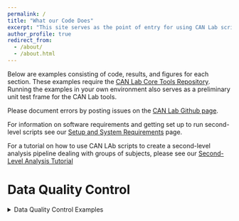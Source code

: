 ```yaml
---
permalink: /
title: "What our Code Does"
excerpt: "This site serves as the point of entry for using CAN Lab scripts to build an fMRI first- and second-level analysis pipeline"
author_profile: true
redirect_from: 
  - /about/
  - /about.html
---
```


Below are examples consisting of code, results, and figures for each section. These examples require the [CAN Lab Core Tools Repository](https://github.com/canlab/CanlabCore).
Running the examples in your own environment also serves as a preliminary unit test frame for the CAN Lab tools.

Please document errors by posting issues on the [CAN Lab Github page](https://github.com/canlab/CanlabScripts/issues).

For information on software requirements and getting set up to run second-level scripts see our [Setup and System Requirements](/setup.md) page.

For a tutorial on how to use CAN LAb scripts to create a second-level analysis pipeline dealing with groups of subjects, please see our [Second-Level 
Analysis Tutorial](/second_level.md)



Data Quality Control
======
<details>
<summary>Data Quality Control Examples</summary>
1. Main list one
   
   - First
    
   - Second
    
   - Third
   
```
Testing out code blocks within details dropdowns!
```



Univariate Contrasts
======
<details>
<summary>Univariate Contrasts Examples</summary>
1. Main list one
   
   - First
   - Second
   - Third
</details>


Cross Validated SVMs
======
<details>
<summary>Cross Validated SVM Examples</summary>
1. Main list one
   - First
   - Second
   - Third
</details>

Network-Based Analysis
======
<details>
<summary>Network-Based Analysis Examples</summary>
1. Main list one
   - First
   - Second
   - Third
</details>

Brain Signature Responses
======
<details>
<summary>Brain Signature Response Examples</summary>
1. Main list one
   - First
   - Second
   - Third
</details>

Parcel-Based Analysis
======
<details>
<summary>Parcel-Based Examples</summary>
1. Main list one
   - First
   - Second
   - Third
</details>
